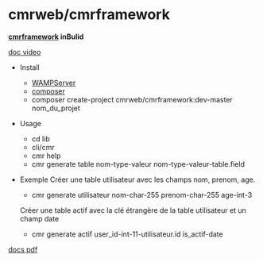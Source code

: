 # cmrweb/cmrframework
**[cmrframework](http://cmrweb.fr) inBulid**
 
 

 [doc video](https://www.youtube.com/watch?v=kbLOpv2vWo4&t=563s)

 
  * Install
    -  [WAMPServer](https://wampserver.com)
    -  [composer](https://getcomposer.org/download/)
    - composer create-project cmrweb/cmrframework:dev-master nom_du_projet 

  * Usage
    - cd lib
    - cli/cmr
    - cmr help
    - cmr generate table nom-type-valeur nom-type-valeur-table.field


  * Exemple
    Créer une table utilisateur avec les champs nom, prenom, age.    
    - cmr generate utilisateur nom-char-255 prenom-char-255 age-int-3
    
    Créer une table actif avec la clé étrangère de la table utilisateur et un champ date
    - cmr generate actif user_id-int-11-utilisateur.id is_actif-date
 

 [docs pdf](https://docs.google.com/presentation/d/1FP2pDqd5z5KtJ_tku4P9MljjPUj33xVLkF9VqpDlFII/edit?usp=sharing)

